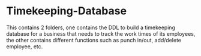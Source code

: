 # Timekeeping-Database
This contains 2 folders, one contains the DDL to build a timekeeping database for a business that needs to track the work times of its employees, the  other contains different functions such as punch in/out, add/delete employee, etc.

